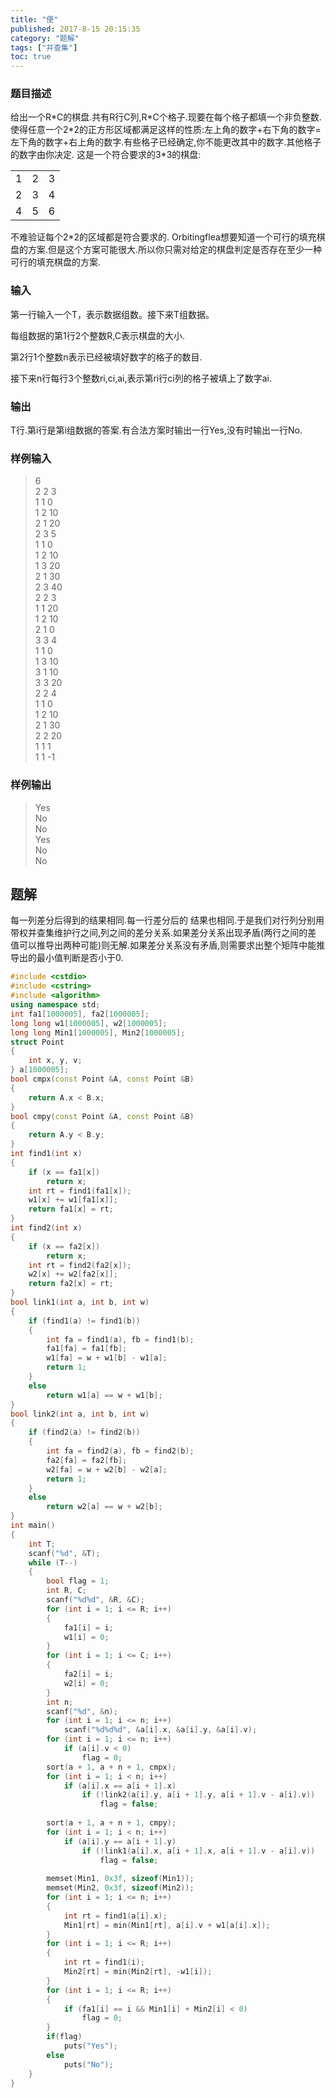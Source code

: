 ```yaml
---
title: "便"
published: 2017-8-15 20:15:35
category: "题解"
tags: ["并查集"]
toc: true
---
```



### 题目描述
给出一个R\*C的棋盘.共有R行C列,R\*C个格子.现要在每个格子都填一个非负整数.使得任意一个2\*2的正方形区域都满足这样的性质:左上角的数字+右下角的数字=左下角的数字+右上角的数字.有些格子已经确定,你不能更改其中的数字.其他格子的数字由你决定.
这是一个符合要求的3\*3的棋盘:
<!--more-->
||||
|:-:|:-:|:-:|
|1|2|3|
|2|3|4|
|4|5|6|

不难验证每个2\*2的区域都是符合要求的.
Orbitingflea想要知道一个可行的填充棋盘的方案.但是这个方案可能很大.所以你只需对给定的棋盘判定是否存在至少一种可行的填充棋盘的方案.

### 输入
第一行输入一个T，表示数据组数。接下来T组数据。

每组数据的第1行2个整数R,C表示棋盘的大小.

第2行1个整数n表示已经被填好数字的格子的数目.

接下来n行每行3个整数ri,ci,ai,表示第ri行ci列的格子被填上了数字ai.

### 输出
T行.第i行是第i组数据的答案.有合法方案时输出一行Yes,没有时输出一行No.

### 样例输入
>6  
2 2 3  
1 1 0  
1 2 10  
2 1 20  
2 3 5  
1 1 0  
1 2 10  
1 3 20  
2 1 30  
2 3 40  
2 2 3  
1 1 20  
1 2 10  
2 1 0  
3 3 4  
1 1 0  
1 3 10  
3 1 10  
3 3 20  
2 2 4  
1 1 0  
1 2 10  
2 1 30  
2 2 20  
1 1 1  
1 1 -1  

### 样例输出
>Yes  
No  
No  
Yes  
No  
No  


## 题解

每一列差分后得到的结果相同.每一行差分后的
结果也相同.于是我们对行列分别用带权并查集维护行之间,列之间的差分关系.如果差分关系出现矛盾(两行之间的差
值可以推导出两种可能)则无解.如果差分关系没有矛盾,则需要求出整个矩阵中能推导出的最小值判断是否小于0.


```c++
#include <cstdio>
#include <cstring>
#include <algorithm>
using namespace std;
int fa1[1000005], fa2[1000005];
long long w1[1000005], w2[1000005];
long long Min1[1000005], Min2[1000005];
struct Point
{
    int x, y, v;
} a[1000005];
bool cmpx(const Point &A, const Point &B)
{
    return A.x < B.x;
}
bool cmpy(const Point &A, const Point &B)
{
    return A.y < B.y;
}
int find1(int x)
{
    if (x == fa1[x])
        return x;
    int rt = find1(fa1[x]);
    w1[x] += w1[fa1[x]];
    return fa1[x] = rt;
}
int find2(int x)
{
    if (x == fa2[x])
        return x;
    int rt = find2(fa2[x]);
    w2[x] += w2[fa2[x]];
    return fa2[x] = rt;
}
bool link1(int a, int b, int w)
{
    if (find1(a) != find1(b))
    {
        int fa = find1(a), fb = find1(b);
        fa1[fa] = fa1[fb];
        w1[fa] = w + w1[b] - w1[a];
        return 1;
    }
    else
        return w1[a] == w + w1[b];
}
bool link2(int a, int b, int w)
{
    if (find2(a) != find2(b))
    {
        int fa = find2(a), fb = find2(b);
        fa2[fa] = fa2[fb];
        w2[fa] = w + w2[b] - w2[a];
        return 1;
    }
    else
        return w2[a] == w + w2[b];
}
int main()
{
    int T;
    scanf("%d", &T);
    while (T--)
    {
        bool flag = 1;
        int R, C;
        scanf("%d%d", &R, &C);
        for (int i = 1; i <= R; i++)
        {
            fa1[i] = i;
            w1[i] = 0;
        }
        for (int i = 1; i <= C; i++)
        {
            fa2[i] = i;
            w2[i] = 0;
        }
        int n;
        scanf("%d", &n);
        for (int i = 1; i <= n; i++)
            scanf("%d%d%d", &a[i].x, &a[i].y, &a[i].v);
        for (int i = 1; i <= n; i++)
            if (a[i].v < 0)
                flag = 0;
        sort(a + 1, a + n + 1, cmpx);
        for (int i = 1; i < n; i++)
            if (a[i].x == a[i + 1].x)
                if (!link2(a[i].y, a[i + 1].y, a[i + 1].v - a[i].v))
                    flag = false;
 
        sort(a + 1, a + n + 1, cmpy);
        for (int i = 1; i < n; i++)
            if (a[i].y == a[i + 1].y)
                if (!link1(a[i].x, a[i + 1].x, a[i + 1].v - a[i].v))
                    flag = false;
 
        memset(Min1, 0x3f, sizeof(Min1));
        memset(Min2, 0x3f, sizeof(Min2));
        for (int i = 1; i <= n; i++)
        {
            int rt = find1(a[i].x);
            Min1[rt] = min(Min1[rt], a[i].v + w1[a[i].x]);
        }
        for (int i = 1; i <= R; i++)
        {
            int rt = find1(i);
            Min2[rt] = min(Min2[rt], -w1[i]);
        }
        for (int i = 1; i <= R; i++)
        {
            if (fa1[i] == i && Min1[i] + Min2[i] < 0)
                flag = 0;
        }
        if(flag)
            puts("Yes");
        else
            puts("No");
    }
}
```